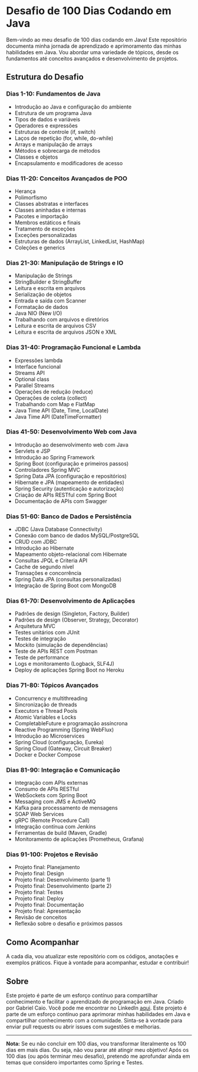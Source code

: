 # Desafio de 100 Dias Codando em Java

Bem-vindo ao meu desafio de 100 dias codando em Java! Este repositório documenta minha jornada de aprendizado e aprimoramento das minhas habilidades em Java. Vou abordar uma variedade de tópicos, desde os fundamentos até conceitos avançados e desenvolvimento de projetos.

## Estrutura do Desafio

### Dias 1-10: Fundamentos de Java

- Introdução ao Java e configuração do ambiente
- Estrutura de um programa Java
- Tipos de dados e variáveis
- Operadores e expressões
- Estruturas de controle (if, switch)
- Laços de repetição (for, while, do-while)
- Arrays e manipulação de arrays
- Métodos e sobrecarga de métodos
- Classes e objetos
- Encapsulamento e modificadores de acesso

### Dias 11-20: Conceitos Avançados de POO

- Herança
- Polimorfismo
- Classes abstratas e interfaces
- Classes aninhadas e internas
- Pacotes e importação
- Membros estáticos e finais
- Tratamento de exceções
- Exceções personalizadas
- Estruturas de dados (ArrayList, LinkedList, HashMap)
- Coleções e generics

### Dias 21-30: Manipulação de Strings e IO

- Manipulação de Strings
- StringBuilder e StringBuffer
- Leitura e escrita em arquivos
- Serialização de objetos
- Entrada e saída com Scanner
- Formatação de dados
- Java NIO (New I/O)
- Trabalhando com arquivos e diretórios
- Leitura e escrita de arquivos CSV
- Leitura e escrita de arquivos JSON e XML

### Dias 31-40: Programação Funcional e Lambda

- Expressões lambda
- Interface funcional
- Streams API
- Optional class
- Parallel Streams
- Operações de redução (reduce)
- Operações de coleta (collect)
- Trabalhando com Map e FlatMap
- Java Time API (Date, Time, LocalDate)
- Java Time API (DateTimeFormatter)

### Dias 41-50: Desenvolvimento Web com Java

- Introdução ao desenvolvimento web com Java
- Servlets e JSP
- Introdução ao Spring Framework
- Spring Boot (configuração e primeiros passos)
- Controladores Spring MVC
- Spring Data JPA (configuração e repositórios)
- Hibernate e JPA (mapeamento de entidades)
- Spring Security (autenticação e autorização)
- Criação de APIs RESTful com Spring Boot
- Documentação de APIs com Swagger

### Dias 51-60: Banco de Dados e Persistência

- JDBC (Java Database Connectivity)
- Conexão com banco de dados MySQL/PostgreSQL
- CRUD com JDBC
- Introdução ao Hibernate
- Mapeamento objeto-relacional com Hibernate
- Consultas JPQL e Criteria API
- Cache de segundo nível
- Transações e concorrência
- Spring Data JPA (consultas personalizadas)
- Integração de Spring Boot com MongoDB

### Dias 61-70: Desenvolvimento de Aplicações

- Padrões de design (Singleton, Factory, Builder)
- Padrões de design (Observer, Strategy, Decorator)
- Arquitetura MVC
- Testes unitários com JUnit
- Testes de integração
- Mockito (simulação de dependências)
- Teste de APIs REST com Postman
- Teste de performance
- Logs e monitoramento (Logback, SLF4J)
- Deploy de aplicações Spring Boot no Heroku

### Dias 71-80: Tópicos Avançados

- Concurrency e multithreading
- Sincronização de threads
- Executors e Thread Pools
- Atomic Variables e Locks
- CompletableFuture e programação assíncrona
- Reactive Programming (Spring WebFlux)
- Introdução ao Microservices
- Spring Cloud (configuração, Eureka)
- Spring Cloud (Gateway, Circuit Breaker)
- Docker e Docker Compose

### Dias 81-90: Integração e Comunicação

- Integração com APIs externas
- Consumo de APIs RESTful
- WebSockets com Spring Boot
- Messaging com JMS e ActiveMQ
- Kafka para processamento de mensagens
- SOAP Web Services
- gRPC (Remote Procedure Call)
- Integração contínua com Jenkins
- Ferramentas de build (Maven, Gradle)
- Monitoramento de aplicações (Prometheus, Grafana)

### Dias 91-100: Projetos e Revisão

- Projeto final: Planejamento
- Projeto final: Design
- Projeto final: Desenvolvimento (parte 1)
- Projeto final: Desenvolvimento (parte 2)
- Projeto final: Testes
- Projeto final: Deploy
- Projeto final: Documentação
- Projeto final: Apresentação
- Revisão de conceitos
- Reflexão sobre o desafio e próximos passos

## Como Acompanhar

A cada dia, vou atualizar este repositório com os códigos, anotações e exemplos práticos. Fique à vontade para acompanhar, estudar e contribuir!

## Sobre

Este projeto é parte de um esforço contínuo para compartilhar conhecimento e facilitar o aprendizado de programação em Java. Criado por Gabriel Caio. Você pode me encontrar no LinkedIn [aqui](linkedin.com/in/gabriel-caio).
Este projeto é parte de um esforço contínuo para aprimorar minhas habilidades em Java e compartilhar conhecimento com a comunidade. Sinta-se à vontade para enviar pull requests ou abrir issues com sugestões e melhorias.

---

**Nota:** Se eu não concluir em 100 dias, vou transformar literalmente os 100 dias em mais dias. Ou seja, não vou parar até atingir meu objetivo! Após os 100 dias (ou após terminar meu desafio), pretendo me aprofundar ainda em temas que considero importantes como Spring e Testes.
